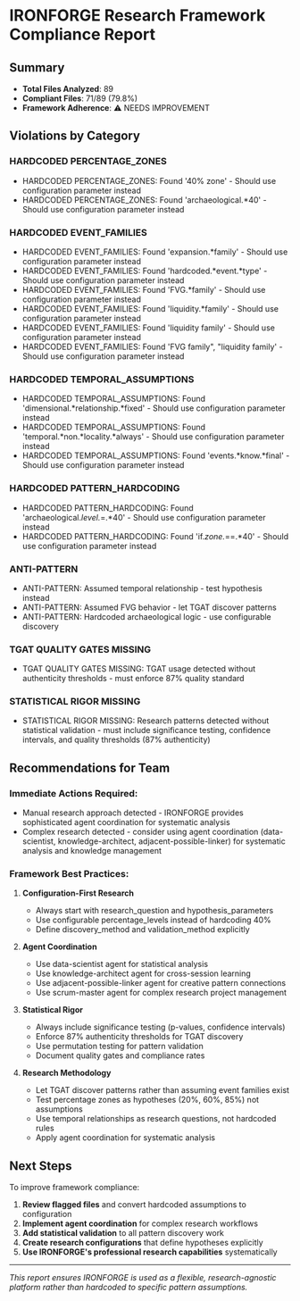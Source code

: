
# IRONFORGE Research Framework Compliance Report

## Summary
- **Total Files Analyzed**: 89
- **Compliant Files**: 71/89 (79.8%)
- **Framework Adherence**: ⚠️ NEEDS IMPROVEMENT

## Violations by Category


### HARDCODED PERCENTAGE_ZONES
- HARDCODED PERCENTAGE_ZONES: Found '40% zone' - Should use configuration parameter instead
- HARDCODED PERCENTAGE_ZONES: Found 'archaeological.*40' - Should use configuration parameter instead

### HARDCODED EVENT_FAMILIES
- HARDCODED EVENT_FAMILIES: Found 'expansion.*family' - Should use configuration parameter instead
- HARDCODED EVENT_FAMILIES: Found 'hardcoded.*event.*type' - Should use configuration parameter instead
- HARDCODED EVENT_FAMILIES: Found 'FVG.*family' - Should use configuration parameter instead
- HARDCODED EVENT_FAMILIES: Found 'liquidity.*family' - Should use configuration parameter instead
- HARDCODED EVENT_FAMILIES: Found 'liquidity family' - Should use configuration parameter instead
- HARDCODED EVENT_FAMILIES: Found 'FVG family", "liquidity family' - Should use configuration parameter instead

### HARDCODED TEMPORAL_ASSUMPTIONS
- HARDCODED TEMPORAL_ASSUMPTIONS: Found 'dimensional.*relationship.*fixed' - Should use configuration parameter instead
- HARDCODED TEMPORAL_ASSUMPTIONS: Found 'temporal.*non.*locality.*always' - Should use configuration parameter instead
- HARDCODED TEMPORAL_ASSUMPTIONS: Found 'events.*know.*final' - Should use configuration parameter instead

### HARDCODED PATTERN_HARDCODING
- HARDCODED PATTERN_HARDCODING: Found 'archaeological.*level.*=.*40' - Should use configuration parameter instead
- HARDCODED PATTERN_HARDCODING: Found 'if.*zone.*==.*40' - Should use configuration parameter instead

### ANTI-PATTERN
- ANTI-PATTERN: Assumed temporal relationship - test hypothesis instead
- ANTI-PATTERN: Assumed FVG behavior - let TGAT discover patterns
- ANTI-PATTERN: Hardcoded archaeological logic - use configurable discovery

### TGAT QUALITY GATES MISSING
- TGAT QUALITY GATES MISSING: TGAT usage detected without authenticity thresholds - must enforce 87% quality standard

### STATISTICAL RIGOR MISSING
- STATISTICAL RIGOR MISSING: Research patterns detected without statistical validation - must include significance testing, confidence intervals, and quality thresholds (87% authenticity)


## Recommendations for Team

### Immediate Actions Required:
- Manual research approach detected - IRONFORGE provides sophisticated agent coordination for systematic analysis
- Complex research detected - consider using agent coordination (data-scientist, knowledge-architect, adjacent-possible-linker) for systematic analysis and knowledge management


### Framework Best Practices:

1. **Configuration-First Research**
   - Always start with research_question and hypothesis_parameters
   - Use configurable percentage_levels instead of hardcoding 40%
   - Define discovery_method and validation_method explicitly

2. **Agent Coordination**  
   - Use data-scientist agent for statistical analysis
   - Use knowledge-architect agent for cross-session learning
   - Use adjacent-possible-linker agent for creative pattern connections
   - Use scrum-master agent for complex research project management

3. **Statistical Rigor**
   - Always include significance testing (p-values, confidence intervals)  
   - Enforce 87% authenticity thresholds for TGAT discovery
   - Use permutation testing for pattern validation
   - Document quality gates and compliance rates

4. **Research Methodology**
   - Let TGAT discover patterns rather than assuming event families exist
   - Test percentage zones as hypotheses (20%, 60%, 85%) not assumptions
   - Use temporal relationships as research questions, not hardcoded rules
   - Apply agent coordination for systematic analysis

## Next Steps

To improve framework compliance:

1. **Review flagged files** and convert hardcoded assumptions to configuration
2. **Implement agent coordination** for complex research workflows  
3. **Add statistical validation** to all pattern discovery work
4. **Create research configurations** that define hypotheses explicitly
5. **Use IRONFORGE's professional research capabilities** systematically

---

*This report ensures IRONFORGE is used as a flexible, research-agnostic platform 
rather than hardcoded to specific pattern assumptions.*
